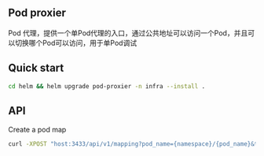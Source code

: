 ## Pod proxier

Pod 代理，提供一个单Pod代理的入口，通过公共地址可以访问一个Pod，并且可以切换哪个Pod可以访问，用于单Pod调试

## Quick start

```bash
cd helm && helm upgrade pod-proxier -n infra --install .
```

## API

Create a pod map

```bash
curl -XPOST "host:3433/api/v1/mapping?pod_name={namespace}/{pod_name}&time=3600"
```